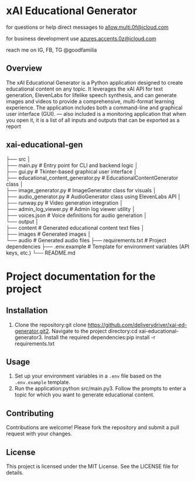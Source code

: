 # xAI Educational Generator

for questions or help direct messages to allow.multi.0f@icloud.com

for business development use azures.accents.0z@icloud.com

reach me on IG, FB, TG @goodfamilia


## Overview
The xAI Educational Generator is a Python application designed to create educational content on any topic. It leverages the xAI API for text generation, ElevenLabs for lifelike speech synthesis, and can generate images and videos to provide a comprehensive, multi-format learning experience. The application includes both a command-line and graphical user interface (GUI). — also included is a monitoring application that when you open it, it is a list of all inputs and outputs that can be exported as a report

## xai-educational-gen 
├── src
│   
├── main.py                        # Entry point for CLI and backend logic
│   
├── gui.py                         # Tkinter-based graphical user interface
│   
├── educational_content_generator.py # EducationalContentGenerator class
│  
├── image_generator.py              # ImageGenerator class for visuals
│   
├── audio_generator.py              # AudioGenerator class using ElevenLabs API
│   
├── runway.py                      # Video generation integration
│   
├── admin_log_viewer.py             # Admin log viewer utility
│   
├── voices.json                     # Voice definitions for audio generation
│   
└── output 
│       
├── content                     # Generated educational content text files
│       
├── images                     # Generated images
│       
└── audio                       # Generated audio files
├── requirements.txt                    # Project dependencies 
├── .env.example                        # Template for environment variables (API keys, etc.) 
└── README.md

# Project documentation for the project
## Installation
1. Clone the repository:git clone https://github.com/deliverydriver/xai-ed-generator.git2. Navigate to the project directory:cd xai-educational-generator3. Install the required dependencies:pip install -r requirements.txt
## Usage
1. Set up your environment variables in a `.env` file based on the `.env.example` template.
2. Run the application:python src/main.py3. Follow the prompts to enter a topic for which you want to generate educational content.

## Contributing
Contributions are welcome! Please fork the repository and submit a pull request with your changes.

## License
This project is licensed under the MIT License. See the LICENSE file for details.